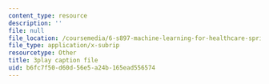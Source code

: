 ```yaml
---
content_type: resource
description: ''
file: null
file_location: /coursemedia/6-s897-machine-learning-for-healthcare-spring-2019/b6fc7f50d60d56e5a24b165ead556574_wqI_z1yumzY.vtt
file_type: application/x-subrip
resourcetype: Other
title: 3play caption file
uid: b6fc7f50-d60d-56e5-a24b-165ead556574
---
```

